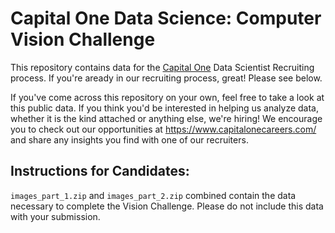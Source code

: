 # Capital One Data Science: Computer Vision Challenge

This repository contains data for the [Capital One](https://www.capitalone.com) Data Scientist Recruiting process.  If you're aready in our recruiting process, great! Please see below.

If you've come across this repository on your own, feel free to take a look at this public data.  If you think you'd be interested in helping us analyze data, whether it is the kind attached or anything else, we're hiring!  We encourage you to check out our opportunities at https://www.capitalonecareers.com/ and share any insights you find with one of our recruiters.


## Instructions for Candidates:
`images_part_1.zip` and `images_part_2.zip` combined contain the data necessary to complete the Vision Challenge.  Please do not include this data with your submission.
